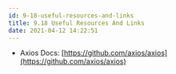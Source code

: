 ```yaml
---
id: 9-18-useful-resources-and-links
title: 9.18 Useful Resources And Links
date: 2021-04-12 14:22:51
---
```


* Axios Docs: [https://github.com/axios/axios](https://github.com/axios/axios)

